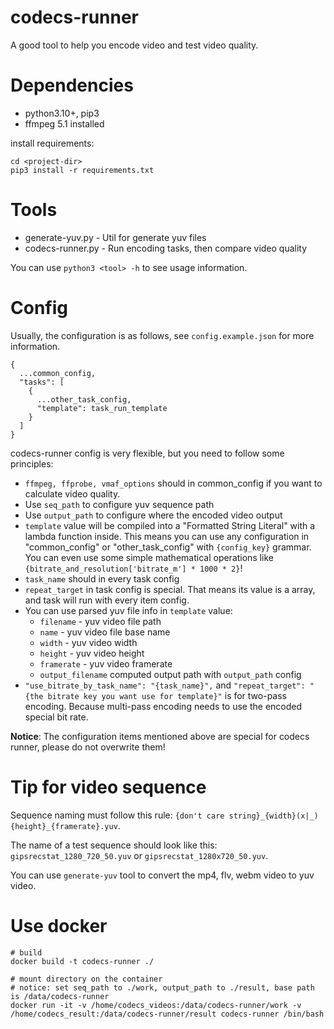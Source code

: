 # codecs-runner

A good tool to help you encode video and test video quality.

# Dependencies

* python3.10+, pip3
* ffmpeg 5.1 installed

install requirements:

```
cd <project-dir>
pip3 install -r requirements.txt
```

# Tools

* generate-yuv.py - Util for generate yuv files
* codecs-runner.py - Run encoding tasks, then compare video quality

You can use `python3 <tool> -h` to see usage information.

# Config

Usually, the configuration is as follows, see `config.example.json` for more information.

```
{
  ...common_config,
  "tasks": [
    {
      ...other_task_config,
      "template": task_run_template
    }
  ]
}
```
codecs-runner config is very flexible, but you need to follow some principles:

* `ffmpeg, ffprobe, vmaf_options` should in common_config if you want to calculate video quality.
* Use `seq_path` to configure yuv sequence path
* Use `output_path` to configure where the encoded video output
* `template` value will be compiled into a "Formatted String Literal" with a lambda function inside. 
    This means you can use any configuration in "common_config" or "other_task_config" with `{config_key}` grammar.
    You can even use some simple mathematical operations like `{bitrate_and_resolution['bitrate_m'] * 1000 * 2}`!
* `task_name` should in every task config
* `repeat_target` in task config is special. That means its value is a array, and task will run with every item config.
* You can use parsed yuv file info in `template` value:
    - `filename` - yuv video file path
    - `name` - yuv video file base name
    - `width` - yuv video width
    - `height` - yuv video height
    - `framerate` - yuv video framerate
    - `output_filename` computed output path with `output_path` config
* `"use_bitrate_by_task_name": "{task_name}",` and `"repeat_target": "{the bitrate key you want use for template}"` is for two-pass encoding. Because multi-pass encoding needs to use the encoded special bit rate.

**Notice**: The configuration items mentioned above are special for codecs runner, please do not overwrite them!

# Tip for video sequence

Sequence naming must follow this rule: `{don't care string}_{width}(x|_){height}_{framerate}.yuv`.

The name of a test sequence should look like this: `gipsrecstat_1280_720_50.yuv` or `gipsrecstat_1280x720_50.yuv`.

You can use `generate-yuv` tool to convert the mp4, flv, webm video to yuv video.

# Use docker

```
# build
docker build -t codecs-runner ./

# mount directory on the container
# notice: set seq_path to ./work, output_path to ./result, base path is /data/codecs-runner
docker run -it -v /home/codecs_videos:/data/codecs-runner/work -v /home/codecs_result:/data/codecs-runner/result codecs-runner /bin/bash
```